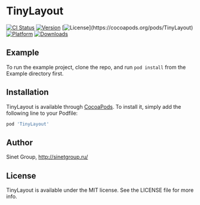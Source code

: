 # TinyLayout

[![CI Status](https://img.shields.io/travis/SinetGroup/TinyLayout.svg)](https://travis-ci.org/SinetGroup/TinyLayout)
[![Version](https://img.shields.io/cocoapods/v/TinyLayout.svg)](https://cocoapods.org/pods/TinyLayout)
[![License](https://img.shields.io/cocoapods/l/TinyLayout.svg?)](https://cocoapods.org/pods/TinyLayout)
[![Platform](https://img.shields.io/cocoapods/p/TinyLayout.svg)](https://cocoapods.org/pods/TinyLayout)
[![Downloads](https://img.shields.io/cocoapods/dt/TinyLayout.svg)](https://cocoapods.org/pods/TinyLayout)


## Example

To run the example project, clone the repo, and run `pod install` from the Example directory first.

## Installation

TinyLayout is available through [CocoaPods](https://cocoapods.org). To install
it, simply add the following line to your Podfile:

```ruby
pod 'TinyLayout'
```

## Author

Sinet Group, http://sinetgroup.ru/

## License

TinyLayout is available under the MIT license. See the LICENSE file for more info.
